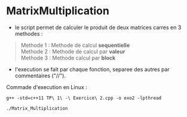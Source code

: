 # MatrixMultiplication

- le script permet de calculer le produit de deux matrices carres en 3 methodes : 

> Methode 1 : Methode de calcul __sequentielle__ <br/>
> Methode 2 : Methode de calcul par __valeur__ <br/>
> Methode 3 : Methode calcul par __block__ <br/>

- l'execution se fait par chaque fonction, separee des autres par commentaires ("//").

Commade d'execution en Linux : 
```
g++ -std=c++11 TP\ 1\ -\ Exercice\ 2.cpp -o exo2 -lpthread
```

```
./Matrix_Multiplication
```
